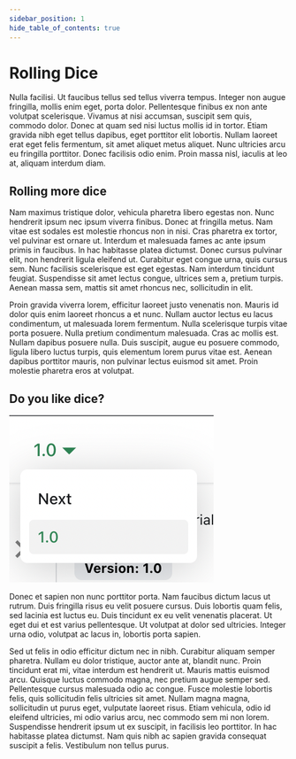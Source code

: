 ```yaml
---
sidebar_position: 1
hide_table_of_contents: true
---
```


# Rolling Dice

Nulla facilisi. Ut faucibus tellus sed tellus viverra tempus. Integer non augue fringilla, mollis enim eget, porta dolor. Pellentesque finibus ex non ante volutpat scelerisque. Vivamus at nisi accumsan, suscipit sem quis, commodo dolor. Donec at quam sed nisi luctus mollis id in tortor. Etiam gravida nibh eget tellus dapibus, eget porttitor elit lobortis. Nullam laoreet erat eget felis fermentum, sit amet aliquet metus aliquet. Nunc ultricies arcu eu fringilla porttitor. Donec facilisis odio enim. Proin massa nisl, iaculis at leo at, aliquam interdum diam.

## Rolling more dice

Nam maximus tristique dolor, vehicula pharetra libero egestas non. Nunc hendrerit ipsum nec ipsum viverra finibus. Donec at fringilla metus. Nam vitae est sodales est molestie rhoncus non in nisi. Cras pharetra ex tortor, vel pulvinar est ornare ut. Interdum et malesuada fames ac ante ipsum primis in faucibus. In hac habitasse platea dictumst. Donec cursus pulvinar elit, non hendrerit ligula eleifend ut. Curabitur eget congue urna, quis cursus sem. Nunc facilisis scelerisque est eget egestas. Nam interdum tincidunt feugiat. Suspendisse sit amet lectus congue, ultrices sem a, pretium turpis. Aenean massa sem, mattis sit amet rhoncus nec, sollicitudin in elit.

Proin gravida viverra lorem, efficitur laoreet justo venenatis non. Mauris id dolor quis enim laoreet rhoncus a et nunc. Nullam auctor lectus eu lacus condimentum, ut malesuada lorem fermentum. Nulla scelerisque turpis vitae porta posuere. Nulla pretium condimentum malesuada. Cras ac mollis est. Nullam dapibus posuere nulla. Duis suscipit, augue eu posuere commodo, ligula libero luctus turpis, quis elementum lorem purus vitae est. Aenean dapibus porttitor mauris, non pulvinar lectus euismod sit amet. Proin molestie pharetra eros at volutpat.

## Do you like dice?

![Docs Version Dropdown](./img/image1.png)

Donec et sapien non nunc porttitor porta. Nam faucibus dictum lacus ut rutrum. Duis fringilla risus eu velit posuere cursus. Duis lobortis quam felis, sed lacinia est luctus eu. Duis tincidunt ex eu velit venenatis placerat. Ut eget dui et est varius pellentesque. Ut volutpat at dolor sed ultricies. Integer urna odio, volutpat ac lacus in, lobortis porta sapien.

Sed ut felis in odio efficitur dictum nec in nibh. Curabitur aliquam semper pharetra. Nullam eu dolor tristique, auctor ante at, blandit nunc. Proin tincidunt erat mi, vitae interdum est hendrerit ut. Mauris mattis euismod arcu. Quisque luctus commodo magna, nec pretium augue semper sed. Pellentesque cursus malesuada odio ac congue. Fusce molestie lobortis felis, quis sollicitudin felis ultricies sit amet. Nullam magna magna, sollicitudin ut purus eget, vulputate laoreet risus. Etiam vehicula, odio id eleifend ultricies, mi odio varius arcu, nec commodo sem mi non lorem. Suspendisse hendrerit ipsum ut ex suscipit, in facilisis leo porttitor. In hac habitasse platea dictumst. Nam quis nibh ac sapien gravida consequat suscipit a felis. Vestibulum non tellus purus.

